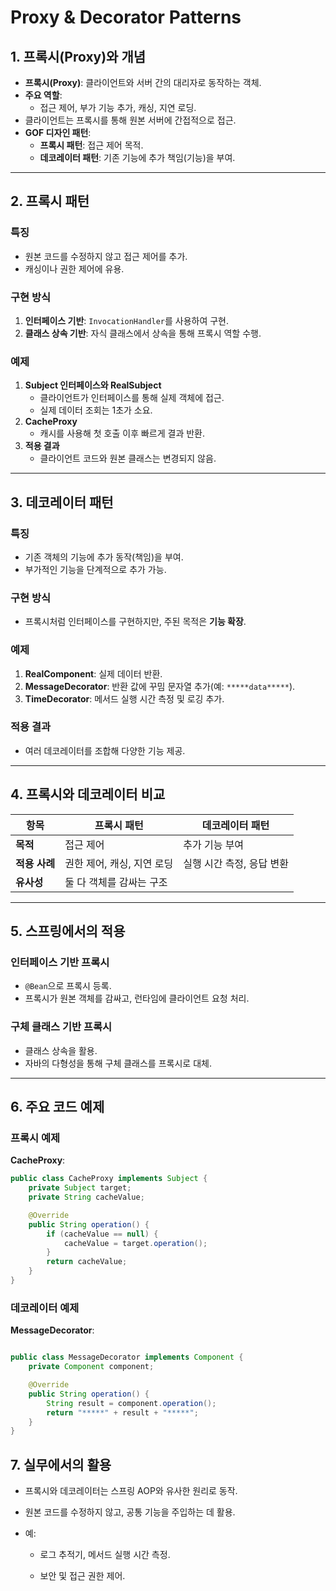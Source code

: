 # Proxy & Decorator Patterns

## 1. 프록시(Proxy)와 개념

- **프록시(Proxy)**: 클라이언트와 서버 간의 대리자로 동작하는 객체.
- **주요 역할**:
  - 접근 제어, 부가 기능 추가, 캐싱, 지연 로딩.
- 클라이언트는 프록시를 통해 원본 서버에 간접적으로 접근.
- **GOF 디자인 패턴**:
  - **프록시 패턴**: 접근 제어 목적.
  - **데코레이터 패턴**: 기존 기능에 추가 책임(기능)을 부여.

---

## 2. 프록시 패턴

### 특징

- 원본 코드를 수정하지 않고 접근 제어를 추가.
- 캐싱이나 권한 제어에 유용.

### 구현 방식

1. **인터페이스 기반**: `InvocationHandler`를 사용하여 구현.
2. **클래스 상속 기반**: 자식 클래스에서 상속을 통해 프록시 역할 수행.

### 예제

1. **Subject 인터페이스와 RealSubject**
   - 클라이언트가 인터페이스를 통해 실제 객체에 접근.
   - 실제 데이터 조회는 1초가 소요.
2. **CacheProxy**
   - 캐시를 사용해 첫 호출 이후 빠르게 결과 반환.
3. **적용 결과**
   - 클라이언트 코드와 원본 클래스는 변경되지 않음.

---

## 3. 데코레이터 패턴

### 특징

- 기존 객체의 기능에 추가 동작(책임)을 부여.
- 부가적인 기능을 단계적으로 추가 가능.

### 구현 방식

- 프록시처럼 인터페이스를 구현하지만, 주된 목적은 **기능 확장**.

### 예제

1. **RealComponent**: 실제 데이터 반환.
2. **MessageDecorator**: 반환 값에 꾸밈 문자열 추가(예: `*****data*****`).
3. **TimeDecorator**: 메서드 실행 시간 측정 및 로깅 추가.

### 적용 결과

- 여러 데코레이터를 조합해 다양한 기능 제공.

---

## 4. 프록시와 데코레이터 비교

| **항목**      | **프록시 패턴**            | **데코레이터 패턴**       |
| ------------- | -------------------------- | ------------------------- |
| **목적**      | 접근 제어                  | 추가 기능 부여            |
| **적용 사례** | 권한 제어, 캐싱, 지연 로딩 | 실행 시간 측정, 응답 변환 |
| **유사성**    | 둘 다 객체를 감싸는 구조   |                           |

---

## 5. 스프링에서의 적용

### 인터페이스 기반 프록시

- `@Bean`으로 프록시 등록.
- 프록시가 원본 객체를 감싸고, 런타임에 클라이언트 요청 처리.

### 구체 클래스 기반 프록시

- 클래스 상속을 활용.
- 자바의 다형성을 통해 구체 클래스를 프록시로 대체.

---

## 6. 주요 코드 예제

### 프록시 예제

**CacheProxy**:

```java
public class CacheProxy implements Subject {
    private Subject target;
    private String cacheValue;

    @Override
    public String operation() {
        if (cacheValue == null) {
            cacheValue = target.operation();
        }
        return cacheValue;
    }
}

```

### 데코레이터 예제

**MessageDecorator**:

```java

public class MessageDecorator implements Component {
    private Component component;

    @Override
    public String operation() {
        String result = component.operation();
        return "*****" + result + "*****";
    }
}


```

## 7. 실무에서의 활용

- 프록시와 데코레이터는 스프링 AOP와 유사한 원리로 동작.

- 원본 코드를 수정하지 않고, 공통 기능을 주입하는 데 활용.

- 예:

  - 로그 추적기, 메서드 실행 시간 측정.

  - 보안 및 접근 권한 제어.
